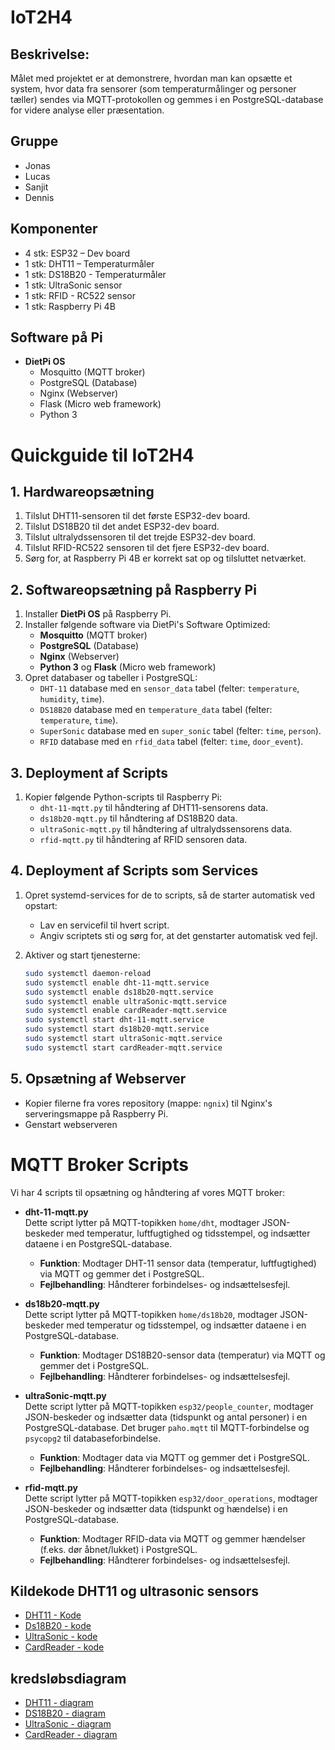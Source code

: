 # IoT2H4

## Beskrivelse:
Målet med projektet er at demonstrere, hvordan man kan opsætte et system, hvor data fra sensorer (som temperaturmålinger og personer tæller) sendes via MQTT-protokollen og gemmes i en PostgreSQL-database for videre analyse eller præsentation.

## Gruppe
- Jonas
- Lucas
- Sanjit
- Dennis

## Komponenter
- 4 stk: ESP32 – Dev board
- 1 stk: DHT11 – Temperaturmåler
- 1 stk: DS18B20 - Temperaturmåler
- 1 stk: UltraSonic sensor
- 1 stk: RFID - RC522 sensor
- 1 stk: Raspberry Pi 4B

## Software på Pi
- **DietPi OS**
  - Mosquitto (MQTT broker)
  - PostgreSQL (Database)
  - Nginx (Webserver)
  - Flask (Micro web framework)
  - Python 3

# **Quickguide til IoT2H4**

## **1. Hardwareopsætning**
1. Tilslut DHT11-sensoren til det første ESP32-dev board.
2. Tilslut DS18B20 til det andet ESP32-dev board.
3. Tilslut ultralydssensoren til det trejde ESP32-dev board.
4. Tilslut RFID-RC522 sensoren til det fjere ESP32-dev board.
5. Sørg for, at Raspberry Pi 4B er korrekt sat op og tilsluttet netværket.

## **2. Softwareopsætning på Raspberry Pi**
1. Installer **DietPi OS** på Raspberry Pi.
2. Installer følgende software via DietPi's Software Optimized:
   - **Mosquitto** (MQTT broker)
   - **PostgreSQL** (Database)
   - **Nginx** (Webserver)
   - **Python 3** og **Flask** (Micro web framework)
3. Opret databaser og tabeller i PostgreSQL:
   - `DHT-11` database med en `sensor_data` tabel (felter: `temperature`, `humidity`, `time`).
   - `DS18B20` database med en `temperature_data` tabel (felter: `temperature`, `time`).
   - `SuperSonic` database med en `super_sonic` tabel (felter: `time`, `person`).
   - `RFID` database med en `rfid_data` tabel (felter: `time`, `door_event`).  


## **3. Deployment af Scripts**
1. Kopier følgende Python-scripts til Raspberry Pi:
   - `dht-11-mqtt.py` til håndtering af DHT11-sensorens data.
   - `ds18b20-mqtt.py` til håndtering af DS18B20 data.
   - `ultraSonic-mqtt.py` til håndtering af ultralydssensorens data.
   - `rfid-mqtt.py` til håndtering af RFID sensoren data.
     
## **4. Deployment af Scripts som Services**
1. Opret systemd-services for de to scripts, så de starter automatisk ved opstart:
   - Lav en servicefil til hvert script.
   - Angiv scriptets sti og sørg for, at det genstarter automatisk ved fejl.

2. Aktiver og start tjenesterne:
   ```bash
   sudo systemctl daemon-reload
   sudo systemctl enable dht-11-mqtt.service
   sudo systemctl enable ds18b20-mqtt.service
   sudo systemctl enable ultraSonic-mqtt.service
   sudo systemctl enable cardReader-mqtt.service
   sudo systemctl start dht-11-mqtt.service
   sudo systemctl start ds18b20-mqtt.service
   sudo systemctl start ultraSonic-mqtt.service
   sudo systemctl start cardReader-mqtt.service

## **5. Opsætning af Webserver**
   - Kopier filerne fra vores repository (mappe: `ngnix`) til Nginx's serveringsmappe på Raspberry Pi.
   - Genstart webserveren
   


# MQTT Broker Scripts
Vi har 4 scripts til opsætning og håndtering af vores MQTT broker:

- **dht-11-mqtt.py**  
  Dette script lytter på MQTT-topikken `home/dht`, modtager JSON-beskeder med temperatur, luftfugtighed og tidsstempel, og indsætter dataene i en PostgreSQL-database.

  - **Funktion**: Modtager DHT-11 sensor data (temperatur, luftfugtighed) via MQTT og gemmer det i PostgreSQL.
  - **Fejlbehandling**: Håndterer forbindelses- og indsættelsesfejl.

- **ds18b20-mqtt.py**  
  Dette script lytter på MQTT-topikken `home/ds18b20`, modtager JSON-beskeder med temperatur og tidsstempel, og indsætter dataene i en PostgreSQL-database.

  - **Funktion**: Modtager DS18B20-sensor data (temperatur) via MQTT og gemmer det i PostgreSQL.
  - **Fejlbehandling**: Håndterer forbindelses- og indsættelsesfejl.

- **ultraSonic-mqtt.py**  
  Dette script lytter på MQTT-topikken `esp32/people_counter`, modtager JSON-beskeder og indsætter data (tidspunkt og antal personer) i en PostgreSQL-database. Det bruger `paho.mqtt` til MQTT-forbindelse og `psycopg2` til databaseforbindelse.

  - **Funktion**: Modtager data via MQTT og gemmer det i PostgreSQL.
  - **Fejlbehandling**: Håndterer forbindelses- og indsættelsesfejl.

- **rfid-mqtt.py**  
  Dette script lytter på MQTT-topikken `esp32/door_operations`, modtager JSON-beskeder og indsætter data (tidspunkt og hændelse) i en PostgreSQL-database.

  - **Funktion**: Modtager RFID-data via MQTT og gemmer hændelser (f.eks. dør åbnet/lukket) i PostgreSQL.
  - **Fejlbehandling**: Håndterer forbindelses- og indsættelsesfejl.




## Kildekode DHT11 og ultrasonic sensors
- [DHT11 - Kode](https://github.com/BitBenders-Union/IoT2H4/blob/main/DHT11%20-%20Standalone/src/main.cpp)
- [Ds18B20 - kode](https://github.com/BitBenders-Union/IoT2H4/blob/main/DS18B20_Sensor/src/main.cpp)
- [UltraSonic - kode](https://github.com/BitBenders-Union/IoT2H4/blob/main/SuperSonice/src/main.cpp)
- [CardReader - kode](https://github.com/BitBenders-Union/IoT2H4/blob/main/CardReader/src/main.cpp)


## kredsløbsdiagram 
- [DHT11 - diagram](https://github.com/BitBenders-Union/IoT2H4/blob/main/Doc/DHT11Sensor_bb.png)
- [DS18B20 - diagram](https://github.com/BitBenders-Union/IoT2H4/blob/main/Doc/Ds18b20.png)
- [UltraSonic - diagram](https://github.com/BitBenders-Union/IoT2H4/blob/main/Doc/ultraSonicSensor_bb.png)
- [CardReader - diagram](https://github.com/BitBenders-Union/IoT2H4/blob/main/Doc/Cardreader_bb.png)





